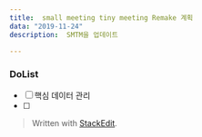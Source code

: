```yaml
---
title:  small meeting tiny meeting Remake 계획
data: "2019-11-24"
description:  SMTM을 업데이트

---
```

### DoList
 
 - [ ]  핵심 데이터 관리 
 - [ ]  
  

> Written with [StackEdit](https://stackedit.io/).
<!--stackedit_data:
eyJoaXN0b3J5IjpbLTE1NzQ3NjA2OTZdfQ==
-->